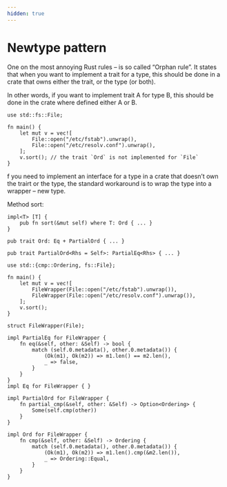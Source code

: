 ```yaml
---
hidden: true
---
```


# Newtype pattern

One on the most annoying Rust rules – is so called “Orphan rule”. It states that when you want to implement a trait for a type, this should be done in a crate that owns either the trait, or the type (or both).

In other words, if you want to implement trait A for type B, this should be done in the crate where defined either A or B.

```
use std::fs::File;

fn main() {
    let mut v = vec![
        File::open("/etc/fstab").unwrap(),
        File::open("/etc/resolv.conf").unwrap(),
    ];
    v.sort(); // the trait `Ord` is not implemented for `File`
}
```

f you need to implement an interface for a type in a crate that doesn’t own the trairt or the type, the standard workaround is to wrap the type into a wrapper – new type.

Method sort:

```
impl<T> [T] {
    pub fn sort(&mut self) where T: Ord { ... }
}
```

```
pub trait Ord: Eq + PartialOrd { ... }

pub trait PartialOrd<Rhs = Self>: PartialEq<Rhs> { ... }
```

```
use std::{cmp::Ordering, fs::File};

fn main() {
    let mut v = vec![
        FileWrapper(File::open("/etc/fstab").unwrap()),
        FileWrapper(File::open("/etc/resolv.conf").unwrap()),
    ];
    v.sort();
}

struct FileWrapper(File);

impl PartialEq for FileWrapper {
    fn eq(&self, other: &Self) -> bool {
        match (self.0.metadata(), other.0.metadata()) {
            (Ok(m1), Ok(m2)) => m1.len() == m2.len(),
            _ => false,
        }
    }
}
impl Eq for FileWrapper { }

impl PartialOrd for FileWrapper {
    fn partial_cmp(&self, other: &Self) -> Option<Ordering> {
        Some(self.cmp(other))
    }
}

impl Ord for FileWrapper {
    fn cmp(&self, other: &Self) -> Ordering {
        match (self.0.metadata(), other.0.metadata()) {
            (Ok(m1), Ok(m2)) => m1.len().cmp(&m2.len()),
            _ => Ordering::Equal,
        }
    }
}
```
